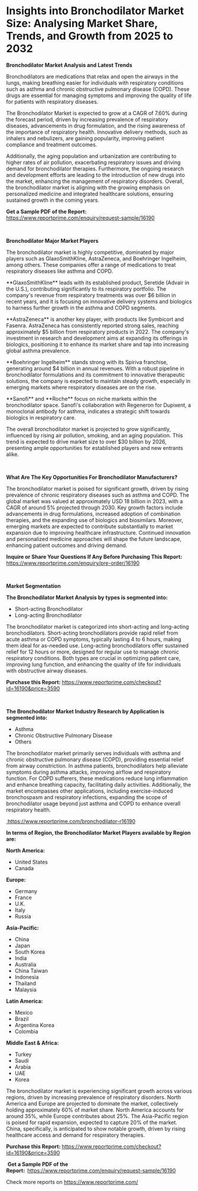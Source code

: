 <p><h1>Insights into Bronchodilator Market Size: Analysing Market Share, Trends, and Growth from 2025 to 2032</h1></p><p><strong>Bronchodilator Market Analysis and Latest Trends</strong></p>
<p><p>Bronchodilators are medications that relax and open the airways in the lungs, making breathing easier for individuals with respiratory conditions such as asthma and chronic obstructive pulmonary disease (COPD). These drugs are essential for managing symptoms and improving the quality of life for patients with respiratory diseases.</p><p>The Bronchodilator Market is expected to grow at a CAGR of 7.60% during the forecast period, driven by increasing prevalence of respiratory diseases, advancements in drug formulation, and the rising awareness of the importance of respiratory health. Innovative delivery methods, such as inhalers and nebulizers, are gaining popularity, improving patient compliance and treatment outcomes. </p><p>Additionally, the aging population and urbanization are contributing to higher rates of air pollution, exacerbating respiratory issues and driving demand for bronchodilator therapies. Furthermore, the ongoing research and development efforts are leading to the introduction of new drugs into the market, enhancing the management of respiratory disorders. Overall, the bronchodilator market is aligning with the growing emphasis on personalized medicine and integrated healthcare solutions, ensuring sustained growth in the coming years.</p></p>
<p><strong>Get a Sample PDF of the Report:&nbsp;</strong> <a href="https://www.reportprime.com/enquiry/request-sample/16190?utm_campaign=3457&utm_medium=2&utm_source=Github&utm_content=ia&utm_term=20032025&utm_id=bronchodilator">https://www.reportprime.com/enquiry/request-sample/16190</a></p>
<p>&nbsp;</p>
<p><strong>Bronchodilator Major Market Players</strong></p>
<p><p>The bronchodilator market is highly competitive, dominated by major players such as GlaxoSmithKline, AstraZeneca, and Boehringer Ingelheim, among others. These companies offer a range of medications to treat respiratory diseases like asthma and COPD.</p><p>**GlaxoSmithKline** leads with its established product, Seretide (Advair in the U.S.), contributing significantly to its respiratory portfolio. The company's revenue from respiratory treatments was over $6 billion in recent years, and it is focusing on innovative delivery systems and biologics to harness further growth in the asthma and COPD segments.</p><p>**AstraZeneca** is another key player, with products like Symbicort and Fasenra. AstraZeneca has consistently reported strong sales, reaching approximately $5 billion from respiratory products in 2022. The company's investment in research and development aims at expanding its offerings in biologics, positioning it to enhance its market share and tap into increasing global asthma prevalence.</p><p>**Boehringer Ingelheim** stands strong with its Spiriva franchise, generating around $4 billion in annual revenues. With a robust pipeline in bronchodilator formulations and its commitment to innovative therapeutic solutions, the company is expected to maintain steady growth, especially in emerging markets where respiratory diseases are on the rise.</p><p>**Sanofi** and **Roche** focus on niche markets within the bronchodilator space. Sanofi's collaboration with Regeneron for Dupixent, a monoclonal antibody for asthma, indicates a strategic shift towards biologics in respiratory care.</p><p>The overall bronchodilator market is projected to grow significantly, influenced by rising air pollution, smoking, and an aging population. This trend is expected to drive market size to over $30 billion by 2026, presenting ample opportunities for established players and new entrants alike.</p></p>
<p>&nbsp;</p>
<p><strong>What Are The Key Opportunities For Bronchodilator Manufacturers?</strong></p>
<p><p>The bronchodilator market is poised for significant growth, driven by rising prevalence of chronic respiratory diseases such as asthma and COPD. The global market was valued at approximately USD 18 billion in 2023, with a CAGR of around 5% projected through 2030. Key growth factors include advancements in drug formulations, increased adoption of combination therapies, and the expanding use of biologics and biosimilars. Moreover, emerging markets are expected to contribute substantially to market expansion due to improving healthcare infrastructure. Continued innovation and personalized medicine approaches will shape the future landscape, enhancing patient outcomes and driving demand.</p></p>
<p><strong>Inquire or Share Your Questions If Any Before Purchasing This Report:</strong> <a href="https://www.reportprime.com/enquiry/pre-order/16190?utm_campaign=3457&utm_medium=2&utm_source=Github&utm_content=ia&utm_term=20032025&utm_id=bronchodilator">https://www.reportprime.com/enquiry/pre-order/16190</a></p>
<p>&nbsp;</p>
<p><strong>Market Segmentation</strong></p>
<p><strong>The Bronchodilator Market Analysis by types is segmented into:</strong></p>
<p><ul><li>Short-acting Bronchodilator</li><li>Long-acting Bronchodilator</li></ul></p>
<p><p>The bronchodilator market is categorized into short-acting and long-acting bronchodilators. Short-acting bronchodilators provide rapid relief from acute asthma or COPD symptoms, typically lasting 4 to 6 hours, making them ideal for as-needed use. Long-acting bronchodilators offer sustained relief for 12 hours or more, designed for regular use to manage chronic respiratory conditions. Both types are crucial in optimizing patient care, improving lung function, and enhancing the quality of life for individuals with obstructive airway diseases.</p></p>
<p><strong>Purchase this Report:&nbsp;</strong><a href="https://www.reportprime.com/checkout?id=16190&price=3590&utm_campaign=3457&utm_medium=2&utm_source=Github&utm_content=ia&utm_term=20032025&utm_id=bronchodilator">https://www.reportprime.com/checkout?id=16190&price=3590</a></p>
<p>&nbsp;</p>
<p><strong>The Bronchodilator Market Industry Research by Application is segmented into:</strong></p>
<p><ul><li>Asthma</li><li>Chronic Obstructive Pulmonary Disease</li><li>Others</li></ul></p>
<p><p>The bronchodilator market primarily serves individuals with asthma and chronic obstructive pulmonary disease (COPD), providing essential relief from airway constriction. In asthma patients, bronchodilators help alleviate symptoms during asthma attacks, improving airflow and respiratory function. For COPD sufferers, these medications reduce lung inflammation and enhance breathing capacity, facilitating daily activities. Additionally, the market encompasses other applications, including exercise-induced bronchospasm and respiratory infections, expanding the scope of bronchodilator usage beyond just asthma and COPD to enhance overall respiratory health.</p></p>
<p><a href="https://www.reportprime.com/bronchodilator-r16190?utm_campaign=3457&utm_medium=2&utm_source=Github&utm_content=ia&utm_term=20032025&utm_id=bronchodilator">&nbsp;https://www.reportprime.com/bronchodilator-r16190</a></p>
<p><strong>In terms of Region, the Bronchodilator Market Players available by Region are:</strong></p>
<p>
    <p> <strong> North America: </strong>
        <ul>
            <li>United States</li>
            <li>Canada</li>
        </ul>
        </p> 
    <p> <strong> Europe: </strong>
        <ul>
            <li>Germany</li>
            <li>France</li>
            <li>U.K.</li>
            <li>Italy</li>
            <li>Russia</li>
        </ul>
        </p> 
    <p> <strong> Asia-Pacific: </strong>
        <ul>
            <li>China</li>
            <li>Japan</li>
            <li>South Korea</li>
            <li>India</li>
            <li>Australia</li>
            <li>China Taiwan</li>
            <li>Indonesia</li>
            <li>Thailand</li>
            <li>Malaysia</li>
        </ul>
        </p> 
    <p> <strong> Latin America: </strong>
        <ul>
            <li>Mexico</li>
            <li>Brazil</li>
            <li>Argentina Korea</li>
            <li>Colombia</li>
        </ul>
        </p> 
    <p> <strong> Middle East & Africa: </strong>
        <ul>
            <li>Turkey</li>
            <li>Saudi</li>
            <li>Arabia</li>
            <li>UAE</li>
            <li>Korea</li>
        </ul>
    </p>
    </p>
<p><p>The bronchodilator market is experiencing significant growth across various regions, driven by increasing prevalence of respiratory disorders. North America and Europe are projected to dominate the market, collectively holding approximately 60% of market share. North America accounts for around 35%, while Europe contributes about 25%. The Asia-Pacific region is poised for rapid expansion, expected to capture 20% of the market. China, specifically, is anticipated to show notable growth, driven by rising healthcare access and demand for respiratory therapies.</p></p>
<p><strong>Purchase this Report: </strong><a href="https://www.reportprime.com/checkout?id=16190&price=3590&utm_campaign=3457&utm_medium=2&utm_source=Github&utm_content=ia&utm_term=20032025&utm_id=bronchodilator">https://www.reportprime.com/checkout?id=16190&price=3590</a></p>
<p>&nbsp;<strong>Get a Sample PDF of the Report:&nbsp;&nbsp;</strong><a href="https://www.reportprime.com/enquiry/request-sample/16190?utm_campaign=3457&utm_medium=2&utm_source=Github&utm_content=ia&utm_term=20032025&utm_id=bronchodilator">https://www.reportprime.com/enquiry/request-sample/16190</a></p>
<p><strong></strong></p>
<p>Check more reports on <a href="https://www.reportprime.com/?utm_campaign=3457&utm_medium=2&utm_source=Github&utm_content=ia&utm_term=20032025&utm_id=bronchodilator">https://www.reportprime.com/</a></p>